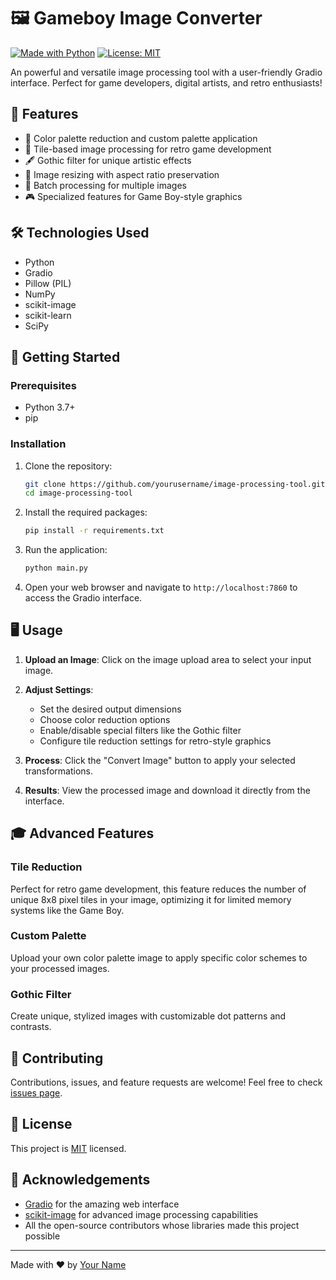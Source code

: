 # 🖼️ Gameboy Image Converter

[![Made with Python](https://img.shields.io/badge/Made%20with-Python-1f425f.svg)](https://www.python.org/)
[![License: MIT](https://img.shields.io/badge/License-MIT-yellow.svg)](https://opensource.org/licenses/MIT)

An powerful and versatile image processing tool with a user-friendly Gradio interface. Perfect for game developers, digital artists, and retro enthusiasts!

## 🌟 Features

- 🎨 Color palette reduction and custom palette application
- 🧩 Tile-based image processing for retro game development
- 🖋️ Gothic filter for unique artistic effects
- 📐 Image resizing with aspect ratio preservation
- 🔄 Batch processing for multiple images
- 🎮 Specialized features for Game Boy-style graphics

## 🛠️ Technologies Used

- Python
- Gradio
- Pillow (PIL)
- NumPy
- scikit-image
- scikit-learn
- SciPy

## 🚀 Getting Started

### Prerequisites

- Python 3.7+
- pip

### Installation

1. Clone the repository:
   ```bash
   git clone https://github.com/yourusername/image-processing-tool.git
   cd image-processing-tool
   ```

2. Install the required packages:
   ```bash
   pip install -r requirements.txt
   ```

3. Run the application:
   ```bash
   python main.py
   ```

4. Open your web browser and navigate to `http://localhost:7860` to access the Gradio interface.

## 🖥️ Usage

1. **Upload an Image**: Click on the image upload area to select your input image.

2. **Adjust Settings**: 
   - Set the desired output dimensions
   - Choose color reduction options
   - Enable/disable special filters like the Gothic filter
   - Configure tile reduction settings for retro-style graphics

3. **Process**: Click the "Convert Image" button to apply your selected transformations.

4. **Results**: View the processed image and download it directly from the interface.

## 🎓 Advanced Features

### Tile Reduction
Perfect for retro game development, this feature reduces the number of unique 8x8 pixel tiles in your image, optimizing it for limited memory systems like the Game Boy.

### Custom Palette
Upload your own color palette image to apply specific color schemes to your processed images.

### Gothic Filter
Create unique, stylized images with customizable dot patterns and contrasts.

## 🤝 Contributing

Contributions, issues, and feature requests are welcome! Feel free to check [issues page](https://github.com/yourusername/image-processing-tool/issues).

## 📜 License

This project is [MIT](https://opensource.org/licenses/MIT) licensed.

## 🙏 Acknowledgements

- [Gradio](https://www.gradio.app/) for the amazing web interface
- [scikit-image](https://scikit-image.org/) for advanced image processing capabilities
- All the open-source contributors whose libraries made this project possible

---

Made with ❤️ by [Your Name](https://github.com/yourusername)
